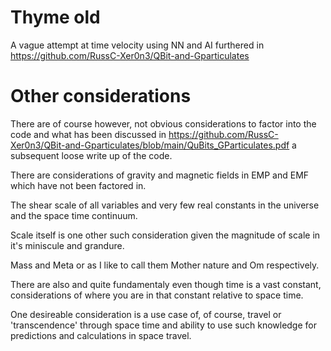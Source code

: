 # Thyme old
 
 A vague attempt at time velocity using NN and AI furthered in https://github.com/RussC-Xer0n3/QBit-and-Gparticulates
 
# Other considerations

 There are of course however, not obvious considerations to factor into the code and what has been discussed in https://github.com/RussC-Xer0n3/QBit-and-Gparticulates/blob/main/QuBits_GParticulates.pdf a subsequent loose write up of the code.
 
 There are considerations of gravity and magnetic fields in EMP and EMF which have not been factored in.
 
 The shear scale of all variables and very few real constants in the universe and the space time continuum.
 
 Scale itself is one other such consideration given the magnitude of scale in it's miniscule and grandure.

 Mass and Meta or as I like to call them Mother nature and Om respectively.
 
 There are also and quite fundamentaly even though time is a vast constant, considerations of where you are in that constant relative to space time.
 
 One desireable consideration is a use case of, of course, travel or 'transcendence' through space time and ability to use such knowledge for predictions and calculations in space travel.
